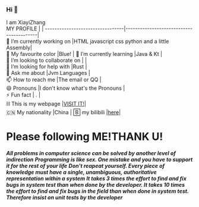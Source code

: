 ### Hi 👋  
I am XiayiZhang  
MY PROFILE                       |                                         |
---------------------------------|-----------------------------------------|  
🔭 I’m currently working on      |HTML javascript css python and a little Assembly|  
🎨 My favourite color            |Blue!                                    |
🌱 I’m currently learning        |Java & Kt                                |  
👯 I’m looking to collaborate on |                                         |  
🤔 I’m looking for help with     |Rust                                     |  
💬 Ask me about                  |Jvm Languages                            |  
📫 How to reach me               |The email or QQ                          |  
😄 Pronouns                      |I don't know what's the Pronouns         |  
⚡  Fun fact                      | .                                      |  
⛓️ This is my webpage            |[VISIT IT!](https://xiayizhang.github.io)|  
🇨🇳  My nationality                |China                                    |
🄱  my bilibili                   |[here](https://space.bilibili.com/3494378876176658)|  
# Please following ME!THANK U!  

***All problems in computer science can be solved by another level of indirection***
***Programming is like sex. One mistake and you have to support it for the rest of your life***
***Don't reapeat yourself. Every piece of knowledge must have a single, unambiguous, authoritative representation within a system***
***It takes 3 times the effort to find and fix bugs in system test than when done by the developer. It takes 10 times the effort to find and fix bugs in the field than when done in system test. Therefore insist on unit tests by the developer***
